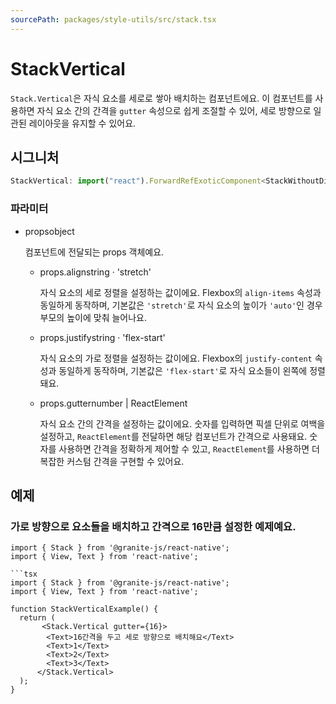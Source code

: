```yaml
---
sourcePath: packages/style-utils/src/stack.tsx
---
```

# StackVertical



`Stack.Vertical`은 자식 요소를 세로로 쌓아 배치하는 컴포넌트에요. 이 컴포넌트를 사용하면 자식 요소 간의 간격을 `gutter` 속성으로 쉽게 조절할 수 있어, 세로 방향으로 일관된 레이아웃을 유지할 수 있어요.

## 시그니처

```typescript
StackVertical: import("react").ForwardRefExoticComponent<StackWithoutDirectionProps & import("react").RefAttributes<View>>
```



### 파라미터
<ul class="post-parameters-ul">
  <li class="post-parameters-li post-parameters-li-root">
    <span class="post-parameters--name">props</span><span class="post-parameters--type">object</span>
    <br />
    <p class="post-parameters--description">컴포넌트에 전달되는 props 객체예요.</p>
    <ul class="post-parameters-ul">
      <li class="post-parameters-li">
        <span class="post-parameters--name">props.align</span><span class="post-parameters--type">string</span> · <span class="post-parameters--default">&#39;stretch&#39;</span>
        <br />
        <p class="post-parameters--description">자식 요소의 세로 정렬을 설정하는 값이에요. Flexbox의 <code>align-items</code> 속성과 동일하게 동작하며, 기본값은 <code>&#39;stretch&#39;</code>로 자식 요소의 높이가 <code>&#39;auto&#39;</code>인 경우 부모의 높이에 맞춰 늘어나요.</p>
      </li>
      <li class="post-parameters-li">
        <span class="post-parameters--name">props.justify</span><span class="post-parameters--type">string</span> · <span class="post-parameters--default">&#39;flex-start&#39;</span>
        <br />
        <p class="post-parameters--description">자식 요소의 가로 정렬을 설정하는 값이에요. Flexbox의 <code>justify-content</code> 속성과 동일하게 동작하며, 기본값은 <code>&#39;flex-start&#39;</code>로 자식 요소들이 왼쪽에 정렬돼요.</p>
      </li>
      <li class="post-parameters-li">
        <span class="post-parameters--name">props.gutter</span><span class="post-parameters--type">number | ReactElement</span>
        <br />
        <p class="post-parameters--description">자식 요소 간의 간격을 설정하는 값이에요. 숫자를 입력하면 픽셀 단위로 여백을 설정하고, <code>ReactElement</code>를 전달하면 해당 컴포넌트가 간격으로 사용돼요. 숫자를 사용하면 간격을 정확하게 제어할 수 있고, <code>ReactElement</code>를 사용하면 더 복잡한 커스텀 간격을 구현할 수 있어요.</p>
      </li>
    </ul>
  </li>
</ul>










## 예제

### 가로 방향으로 요소들을 배치하고 간격으로 16만큼 설정한 예제예요.

```tsx
import { Stack } from '@granite-js/react-native';
import { View, Text } from 'react-native';

```tsx
import { Stack } from '@granite-js/react-native';
import { View, Text } from 'react-native';

function StackVerticalExample() {
  return (
       <Stack.Vertical gutter={16}>
        <Text>16간격을 두고 세로 방향으로 배치해요</Text>
        <Text>1</Text>
        <Text>2</Text>
        <Text>3</Text>
      </Stack.Vertical>
  );
}
```